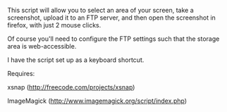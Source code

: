 This script will allow you to select an area of your screen, take a screenshot, upload it to an FTP server, and then open the screenshot in firefox, with just 2 mouse clicks.

Of course you'll need to configure the FTP settings such that the storage area is web-accessible.

I have the script set up as a keyboard shortcut.

Requires:

xsnap (http://freecode.com/projects/xsnap)

ImageMagick (http://www.imagemagick.org/script/index.php)

